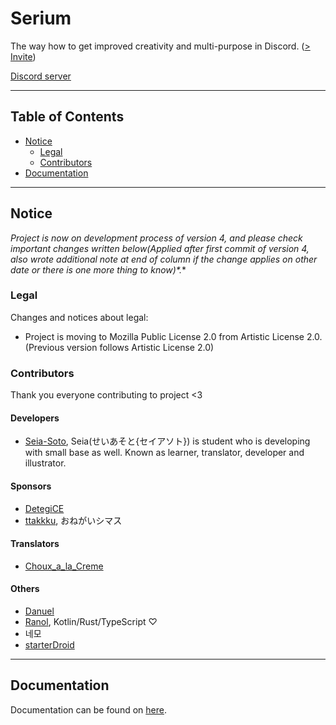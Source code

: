 # Serium

The way how to get improved creativity and multi-purpose in Discord. ([> Invite](https://discordapp.com/api/oauth2/authorize?client_id=429913480708096000&permissions=8&redirect_uri=https%3A%2F%2Fauthentication.seia.io%2Fdiscordapp&scope=bot))

[Discord server](https://discord.gg/vAEBXWY)

----

## Table of Contents

- [Notice](#notice)
  - [Legal](#legal)
  - [Contributors](#contributors)
- [Documentation](#documentation)

----

## Notice

**Project is now on development process of version 4, and please check important changes written below*(Applied after first commit of version 4, also wrote additional note at end of column if the change applies on other date or there is one more thing to know)*.**

### Legal

Changes and notices about legal:

- Project is moving to Mozilla Public License 2.0 from Artistic License 2.0. (Previous version follows Artistic License 2.0)

### Contributors

Thank you everyone contributing to project <3

#### Developers

- [Seia-Soto](https://github.com/Seia-Soto), Seia(せいあそと{セイアソト}) is student who is developing with small base as well. Known as learner, translator, developer and illustrator.

#### Sponsors

- [DetegiCE](https://github.com/DetegiCE)
- [ttakkku](https://github.com/ttakkku), おねがいシマス

#### Translators

- [Choux_a_la_Creme](https://discord.gg/9XYvKeT)

#### Others

- [Danuel](https://github.com/Danue1)
- [Ranol](https://github.com/RanolP), Kotlin/Rust/TypeScript ♡
- 네모
- [starterDroid](https://github.com/Bananamilk452)

----

## Documentation

Documentation can be found on [here](/docs).
